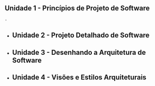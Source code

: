 ## **Unidade 1 - Princípios de Projeto de Software**
	-
- ## **Unidade 2 - Projeto Detalhado de Software**
- ## **Unidade 3 - Desenhando a Arquitetura de Software**
- ## **Unidade 4 - Visões e Estilos Arquiteturais**